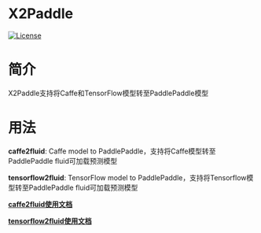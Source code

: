 # X2Paddle
[![License](https://img.shields.io/badge/license-Apache%202-blue.svg)](LICENSE)

# 简介

X2Paddle支持将Caffe和TensorFlow模型转至PaddlePaddle模型

# 用法
**caffe2fluid**: Caffe model to PaddlePaddle，支持将Caffe模型转至PaddlePaddle fluid可加载预测模型

**tensorflow2fluid**: TensorFlow model to PaddlePaddle，支持将Tensorflow模型转至PaddlePaddle fluid可加载预测模型

**[caffe2fluid使用文档](https://github.com/PaddlePaddle/X2Paddle/tree/master/caffe2fluid)**

**[tensorflow2fluid使用文档](https://github.com/PaddlePaddle/X2Paddle/tree/master/tensorflow2fluid)**

